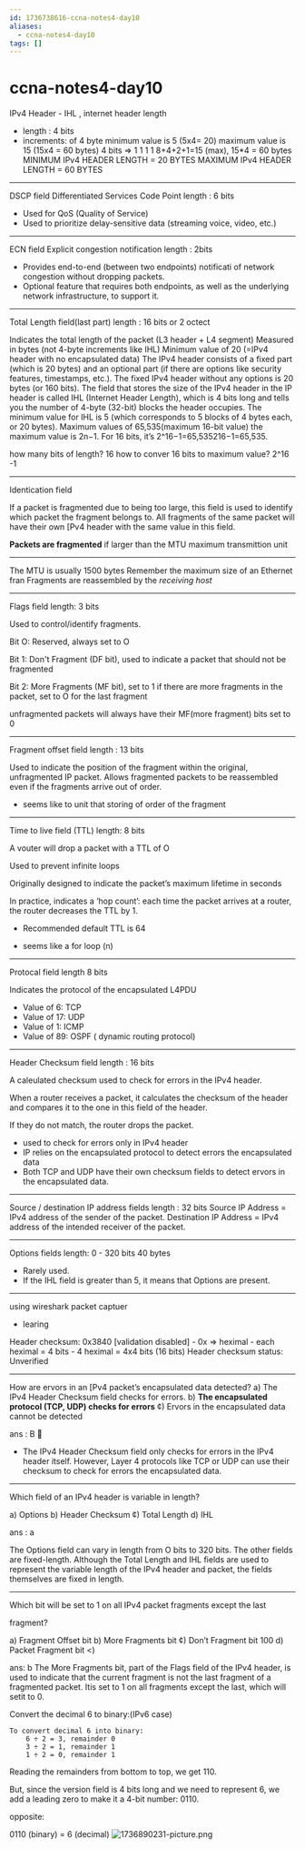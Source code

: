 ```yaml
---
id: 1736738616-ccna-notes4-day10
aliases:
  - ccna-notes4-day10
tags: []
---
```


# ccna-notes4-day10

IPv4 Header - IHL , internet header length
- length : 4 bits
- increments: of 4 byte
minimum value is 5 (5x4= 20)
maximum value is 15 (15x4 = 60 bytes)
4 bits => 1 1 1 1 
8+4+2+1=15 (max), 15*4 = 60 bytes 
MINIMUM IPv4 HEADER LENGTH = 20 BYTES
MAXIMUM IPv4 HEADER LENGTH = 60 BYTES

---
DSCP field Differentiated Services Code Point
length : 6 bits
- Used for QoS (Quality of Service)
- Used to prioritize delay-sensitive data (streaming voice, video, etc.)

---
ECN field Explicit congestion notification
length : 2bits

- Provides end-to-end (between two endpoints) notificati of network congestion without dropping packets.
- Optional feature that requires both endpoints, as well as the underlying network infrastructure, to support it.

---
Total Length field(last part)
length : 16 bits or 2 octect

Indicates the total length of the packet (L3 header + L4 segment)
Measured in bytes (not 4-byte increments like IHL)
Minimum value of 20 (=IPv4 header with no encapsulated data)
    The IPv4 header consists of a fixed part (which is 20 bytes) and an optional part (if there are options like security features, timestamps, etc.).
    The fixed IPv4 header without any options is 20 bytes (or 160 bits).
    The field that stores the size of the IPv4 header in the IP header is called IHL (Internet Header Length), which is 4 bits long and tells you the number of 4-byte (32-bit) blocks the header occupies. The minimum value for IHL is 5 (which corresponds to 5 blocks of 4 bytes each, or 20 bytes).
Maximum values of 65,535(maximum 16-bit value)
    the maximum value is 2n−1. For 16 bits, it’s 2^16−1=65,535216−1=65,535.

how many bits of length?
16 
how to conver 16 bits to maximum value?
2^16 -1

---
Identication field

If a packet is fragmented due to being too large, this field
is used to identify which packet the fragment belongs to.
All fragments of the same packet will have their own [Pv4
header with the same value in this field.

**Packets are fragmented** if larger than the MTU maximum transmittion unit

---

The MTU is usually 1500 bytes
Remember the maximum size of an Ethernet fran
Fragments are reassembled by the *receiving host*

---
Flags field 
length: 3 bits

Used to control/identify fragments.

Bit O: Reserved, always set to O

Bit 1: Don't Fragment (DF bit), used to indicate a packet
that should not be fragmented

Bit 2: More Fragments (MF bit), set to 1 if there are more
fragments in the packet, set to O for the last fragment

unfragmented packets will always have their MF(more fragment) bits set to 0

---
Fragment offset field
length : 13 bits

Used to indicate the position of the fragment within the
original, unfragmented IP packet.
Allows fragmented packets to be reassembled even if the fragments arrive out of order.

- seems like to unit that storing of order of the fragment
---
Time to live field (TTL)
length: 8 bits

A vouter will drop a packet with a TTL of O

Used to prevent infinite loops

Originally designed to indicate the packet’s maximum
lifetime in seconds

In practice, indicates a ‘hop count’: each time the packet
arrives at a router, the router decreases the TTL by 1.

- Recommended default TTL is 64

- seems like a for loop (n)

---
Protocal field
length 8 bits

Indicates the protocol of the encapsulated L4PDU
- Value of 6: TCP
- Value of 17: UDP
- Value of 1: ICMP
- Value of 89: OSPF ( dynamic routing protocol)

---
Header Checksum field
length : 16 bits

A caleulated checksum used to check for errors in the IPv4 header.

When a router receives a packet, it calculates the
checksum of the header and compares it to the one in this field of the header.

If they do not match, the router drops the packet.

- used to check for errors only in IPv4 header
- IP relies on the encapsulated protocol to detect errors the encapsulated data 
- Both TCP and UDP have their own checksum fields to
detect ervors in the encapsulated data.

---
Source / destination IP address fields
length : 32 bits
Source IP Address = IPv4 address of the sender of the
packet.
Destination IP Address = IPv4 address of the intended
receiver of the packet.

---
Options fields
length: 0 - 320 bits
40 bytes

- Rarely used.
- If the IHL field is greater than 5, it means that Options are present.

---

using wireshark packet captuer

- learing

Header checksum: 0x3840 [validation disabled]
    - 0x => heximal
    - each heximal = 4 bits
    - 4 heximal = 4x4 bits (16 bits)
Header checksum status: Unverified


---

How are ervors in an [Pv4 packet’s encapsulated data detected?
a) The IPv4 Header Checksum field checks for errors.
b) **The encapsulated protocol (TCP, UDP) checks for errors**
¢) Ervors in the encapsulated data cannot be detected

ans : B 🦉


- The IPv4 Header Checksum field only checks for errors in the IPv4 header itself. However, Layer 4 protocols like TCP or UDP can use their checksum to check for errors the encapsulated data.


---

Which field of an IPv4 header is variable in length?

a) Options
b) Header Checksum
¢) Total Length
d) IHL

ans : a

The Options field can vary in length from O bits to
320 bits. The other fields are fixed-length. Although
the Total Length and IHL fields are used to
represent the variable length of the IPv4 header and
packet, the fields themselves are fixed in length.


---

Which bit will be set to 1 on all IPv4 packet fragments except the last

fragment?

a) Fragment Offset bit
b) More Fragments bit
¢) Don’t Fragment bit 100
d) Packet Fragment bit <)


ans: b
The More Fragments bit, part of the Flags field of
the IPv4 header, is used to indicate that the current
fragment is not the last fragment of a fragmented
packet. Itis set to 1 on all fragments except the
last, which will setit to 0.

Convert the decimal 6 to binary:(IPv6 case)

    To convert decimal 6 into binary:
        6 ÷ 2 = 3, remainder 0
        3 ÷ 2 = 1, remainder 1
        1 ÷ 2 = 0, remainder 1

Reading the remainders from bottom to top, we get 110.

But, since the version field is 4 bits long and we need to represent 6, we add a leading zero to make it a 4-bit number: 0110.

opposite:

0110 (binary) = 6 (decimal)
![1736890231-picture.png](../notes/assets/imgs/1736890231-picture.png)







